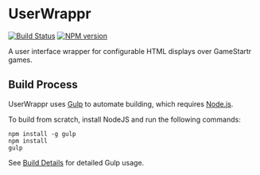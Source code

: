 # UserWrappr
[![Build Status](https://travis-ci.org/FullScreenShenanigans/UserWrappr.svg?branch=master)](https://travis-ci.org/FullScreenShenanigans/UserWrappr)
[![NPM version](https://badge.fury.io/js/userwrappr.svg)](http://badge.fury.io/js/userwrappr)

A user interface wrapper for configurable HTML displays over GameStartr games.


## Build Process

UserWrappr uses [Gulp](http://gulpjs.com/) to automate building, which requires [Node.js](http://node.js.org).

To build from scratch, install NodeJS and run the following commands:

```
npm install -g gulp
npm install
gulp
```

See [Build Details](https://github.com/FullScreenShenanigans/Documentation/blob/master/Build%20Details.md) for detailed Gulp usage.

